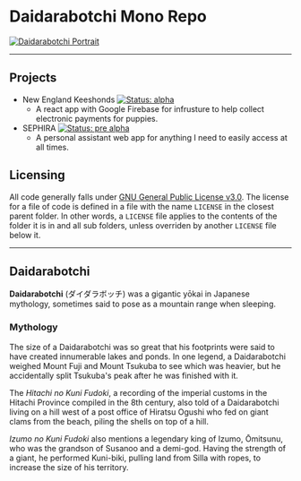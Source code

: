 # Daidarabotchi Mono Repo

[![Daidarabotchi Portrait](https://upload.wikimedia.org/wikipedia/commons/6/61/Daidarabocchi_1.jpg)](https://en.wikipedia.org/wiki/Daidarabotchi)

---

## Projects

- New England Keeshonds [![Status: alpha](https://img.shields.io/badge/Status-alpha-red.svg)](https://shields.io/)
  - A react app with Google Firebase for infrusture to help collect electronic payments for puppies.
- SEPHIRA [![Status: pre alpha](https://img.shields.io/badge/Status-pre%20alpha-darkred.svg)](https://shields.io/)
  - A personal assistant web app for anything I need to easily access at all times.

## Licensing

All code generally falls under [GNU General Public License v3.0](https://www.gnu.org/licenses/gpl-3.0-standalone.html). The license for a file of code is defined in a file with the name `LICENSE` in the closest parent folder. In other words, a `LICENSE` file applies to the contents of the folder it is in and all sub folders, unless overriden by another `LICENSE` file below it.

---

## Daidarabotchi

**Daidarabotchi** (ダイダラボッチ) was a gigantic yōkai in Japanese mythology, sometimes said to pose as a mountain range when sleeping.

### Mythology

The size of a Daidarabotchi was so great that his footprints were said to have created innumerable lakes and ponds. In one legend, a Daidarabotchi weighed Mount Fuji and Mount Tsukuba to see which was heavier, but he accidentally split Tsukuba's peak after he was finished with it.

The *Hitachi no Kuni Fudoki*, a recording of the imperial customs in the Hitachi Province compiled in the 8th century, also told of a Daidarabotchi living on a hill west of a post office of Hiratsu Ogushi who fed on giant clams from the beach, piling the shells on top of a hill.

*Izumo no Kuni Fudoki* also mentions a legendary king of Izumo, Ōmitsunu, who was the grandson of Susanoo and a demi-god. Having the strength of a giant, he performed Kuni-biki, pulling land from Silla with ropes, to increase the size of his territory.
